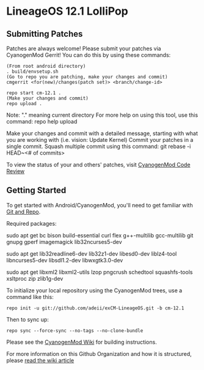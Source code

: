 LineageOS 12.1 LolliPop
===========

Submitting Patches
------------------
Patches are always welcome!  Please submit your patches via CyanogenMod Gerrit!
You can do this by using these commands:

    (From root android directory)
    . build/envsetup.sh
    (Go to repo you are patching, make your changes and commit)
    cmgerrit <for(new)/changes(patch set)> <branch/change-id> 

    repo start cm-12.1 .
    (Make your changes and commit)
    repo upload .
Note: "." meaning current directory
For more help on using this tool, use this command: repo help upload

Make your changes and commit with a detailed message, starting with what you are working with (i.e. vision: Update Kernel)
Commit your patches in a single commit. Squash multiple commit using this command: git rebase -i HEAD~<# of commits>

To view the status of your and others' patches, visit [CyanogenMod Code Review](http://review.cyanogenmod.org/)


Getting Started
---------------

To get started with Android/CyanogenMod, you'll need to get
familiar with [Git and Repo](http://source.android.com/source/using-repo.html).

Required packages:

sudo apt get bc bison build-essential curl flex g++-multilib gcc-multilib git gnupg gperf imagemagick lib32ncurses5-dev

sudo apt get lib32readline6-dev lib32z1-dev libesd0-dev liblz4-tool libncurses5-dev libsdl1.2-dev libwxgtk3.0-dev

sudo apt get libxml2 libxml2-utils lzop pngcrush schedtool squashfs-tools xsltproc zip zlib1g-dev

To initialize your local repository using the CyanogenMod trees, use a command like this:

    repo init -u git://github.com/adeii/exCM-LineageOS.git -b cm-12.1

Then to sync up:

    repo sync --force-sync --no-tags --no-clone-bundle

Please see the [CyanogenMod Wiki](http://wiki.cyanogenmod.org/) for building instructions.

For more information on this Github Organization and how it is structured, 
please [read the wiki article](http://wiki.cyanogenmod.org/w/Github_Organization)
